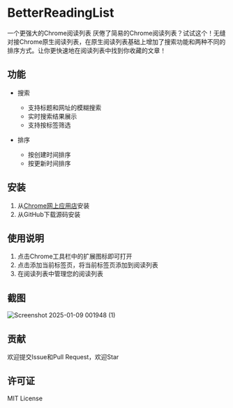 # BetterReadingList
一个更强大的Chrome阅读列表
厌倦了简易的Chrome阅读列表？试试这个！无缝对接Chrome原生阅读列表，在原生阅读列表基础上增加了搜索功能和两种不同的排序方式。让你更快速地在阅读列表中找到你收藏的文章！

## 功能

- 搜索
  - 支持标题和网址的模糊搜索
  - 实时搜索结果展示
  - 支持按标签筛选

- 排序
  - 按创建时间排序
  - 按更新时间排序

## 安装

1. 从[Chrome网上应用店](https://chromewebstore.google.com/detail/betterreadinglist/kedhndcpaalgkmbogheldhddbneamdph)安装
2. 从GitHub下载源码安装

## 使用说明

1. 点击Chrome工具栏中的扩展图标即可打开
2. 点击添加当前标签页，将当前标签页添加到阅读列表
3. 在阅读列表中管理您的阅读列表

## 截图
![Screenshot 2025-01-09 001948 (1)](https://github.com/user-attachments/assets/385103df-711a-4cf4-bc34-884e16853513)


## 贡献

欢迎提交Issue和Pull Request，欢迎Star

## 许可证

MIT License
